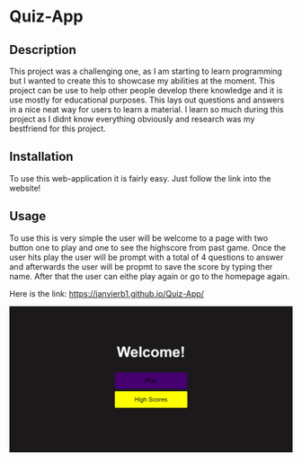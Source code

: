 # Quiz-App

## Description
This project was a challenging one, as I am starting to learn programming but I wanted to create this to showcase my abilities at the moment. This project can be use to help other people develop there knowledge and it is use mostly for educational purposes. This lays out questions and answers in a nice neat way for users to learn a material. I learn so much during this project as I didnt know everything obviously and research was my bestfriend for this project.

## Installation
To use this web-application it is fairly easy. Just follow the link into the website!

## Usage
To use this is very simple the user will be welcome to a page with two button one to play and one to see the highscore from past game. Once the user hits play the user will be prompt with a total of 4 questions to answer and afterwards the user will be propmt to save the score by typing ther name. After that the user can eithe play again or go to the homepage again.

Here is the link: https://janvierb1.github.io/Quiz-App/

![alt text](/assets/images/Web%20capture_11-10-2022_234423_.jpg)
